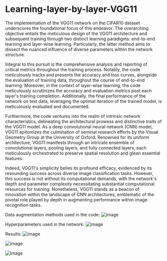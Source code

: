 # Learning-layer-by-layer-VGG11
The implementation of the VGG11 network on the CIFAR10 dataset underscores the foundational focus of this endeavor. The overarching objective entails the meticulous design of the VGG11 architecture and subsequent training through two distinct learning paradigms: end-to-end learning and layer-wise learning. Particularly, the latter method aims to dissect the nuanced influence of diverse parameters within the network structure.

Integral to this pursuit is the comprehensive analysis and reporting of critical metrics throughout the training process. Notably, the code meticulously tracks and presents the accuracy and loss curves, alongside the evaluation of training data, throughout the course of end-to-end learning. Moreover, in the context of layer-wise learning, the code meticulously scrutinizes the accuracy and evaluation metrics post each layer's training completion. Additionally, the final performance of the network on test data, leveraging the optimal iteration of the trained model, is meticulously evaluated and documented.

Furthermore, the code ventures into the realm of intrinsic network characteristics, delineating the architectural prowess and distinctive traits of the VGG11 model. As a deep convolutional neural network (CNN) model, VGG11 epitomizes the culmination of seminal research efforts by the Visual Geometry Group at the University of Oxford. Renowned for its uniform architecture, VGG11 manifests through an intricate ensemble of convolutional layers, pooling layers, and fully connected layers, each meticulously orchestrated to preserve spatial resolution and glean essential features.

Indeed, VGG11's simplicity belies its profound efficacy, evidenced by its resounding success across diverse image classification tasks. However, this success is not without its computational demands, with the network's depth and parameter complexity necessitating substantial computational resources for training. Nonetheless, VGG11 stands as a beacon of innovation within the landscape of CNN architectures, emblematic of the pivotal role played by depth in augmenting performance within image recognition tasks.

Data augmentation methods used in the code: 
![image](https://github.com/fmirzadeh99/Learning-layer-by-layer-VGG11/assets/169579231/4e2f4545-c8bd-4bbe-82f6-4739923b9c81)


Hyperparameters used in the network:
![image](https://github.com/fmirzadeh99/Learning-layer-by-layer-VGG11/assets/169579231/69622bd1-6f81-4a71-b7dc-83232b611165)

Results:
![image](https://github.com/fmirzadeh99/Learning-layer-by-layer-VGG11/assets/169579231/ad181e0f-ec51-4652-a725-ca344af1d9c2)


![image](https://github.com/fmirzadeh99/Learning-layer-by-layer-VGG11/assets/169579231/f25b1b97-161d-42a1-a1a9-7ee0afd87694)


![image](https://github.com/fmirzadeh99/Learning-layer-by-layer-VGG11/assets/169579231/dcf33900-bcc5-4eea-8652-87c100efe2a8)

